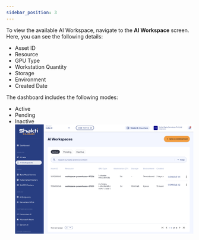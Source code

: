 ```yaml
---
sidebar_position: 3
---
```

To view the available AI Workspace, navigate to the **AI Workspace** screen.  
Here, you can see the following details:
- Asset ID
- Resource
- GPU Type
- Workstation Quantity
- Storage
- Environment
- Created Date

The dashboard includes the following modes:
- Active
- Pending
- Inactive
![View your AI Workspace](img/AIWorskpace6.png)